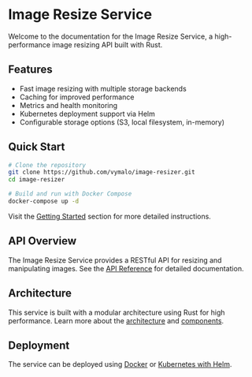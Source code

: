# Image Resize Service

Welcome to the documentation for the Image Resize Service, a high-performance image resizing API built with Rust.

## Features

- Fast image resizing with multiple storage backends
- Caching for improved performance
- Metrics and health monitoring
- Kubernetes deployment support via Helm
- Configurable storage options (S3, local filesystem, in-memory)

## Quick Start

```bash
# Clone the repository
git clone https://github.com/vymalo/image-resizer.git
cd image-resizer

# Build and run with Docker Compose
docker-compose up -d
```

Visit the [Getting Started](getting-started/installation.md) section for more detailed instructions.

## API Overview

The Image Resize Service provides a RESTful API for resizing and manipulating images. See the [API Reference](user-guide/api-reference.md) for detailed documentation.

## Architecture

This service is built with a modular architecture using Rust for high performance. Learn more about the [architecture](architecture/overview.md) and [components](architecture/components.md).

## Deployment

The service can be deployed using [Docker](deployment/docker.md) or [Kubernetes with Helm](deployment/helm-chart.md).